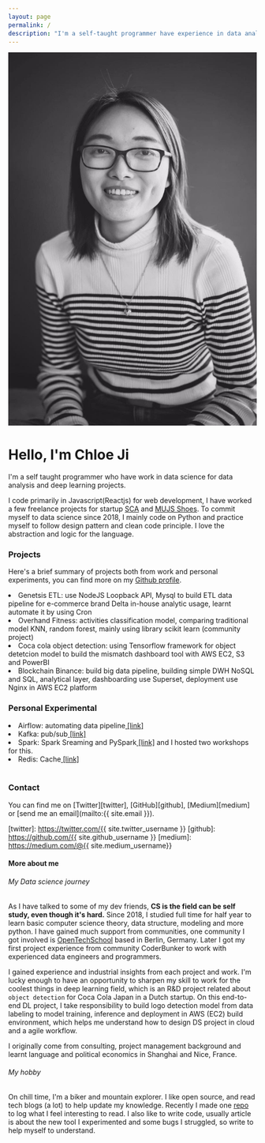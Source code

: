```yaml
---
layout: page
permalink: /
description: "I'm a self-taught programmer have experience in data analysis, deep learning. I like writing code and drinking coffee, and biking."
---
```


<div markdown="1" class="about">
<img src="/assets/chloe.jpeg" alt="{{ site.author }} profile pic" class="profile-pic" />

# Hello, I'm Chloe Ji 

I'm a self taught programmer who have work in data science for data analysis and deep learning projects. 

I code primarily in Javascript(Reactjs) for web development, I have worked a few freelance projects for startup <a href='https://www.scachess.com/'>SCA</a> and <a href='https://www.mjus-shoes.com/'> MUJS Shoes</a>. To commit myself to data science since 2018, I mainly code on Python and practice myself to follow design pattern and clean code principle. I love the abstraction and logic for the language. 
<br/>

### Projects
Here's a brief summary of projects both from work and personal experiments, you can find more on my <a href='https://github.com/Chloejay'>Github profile</a>.
<li>Genetsis ETL: use NodeJS Loopback API, Mysql to build ETL data pipeline for e-commerce brand Delta in-house analytic usage, learnt automate it by using Cron </li>
<li>Overhand Fitness: activities classification model, comparing traditional model KNN, random forest, mainly using library scikit learn (community project)</li>
<li>Coca cola object detection: using Tensorflow framework for object detetcion model to build the mismatch dashboard tool with AWS EC2, S3 and PowerBI</li>
<li>Blockchain Binance: build big data pipeline, building simple DWH NoSQL and SQL, analytical layer, dashboarding use Superset, deployment use Nginx in AWS EC2 platform</li>

### Personal Experimental
<li>Airflow: automating data pipeline<a href=''> [link]</a></li>
<li>Kafka: pub/sub<a href=''> [link]</a></li>
<li>Spark: Spark Sreaming and PySpark<a href=''> [link]</a> and I hosted two workshops for this.</li>
<li>Redis: Cache<a href=''> [link]</a></li> 
<br>

### Contact
You can find me on [Twitter][twitter], [GitHub][github], [Medium][medium] or [send me an email](mailto:{{ site.email }}).

[twitter]: https://twitter.com/{{ site.twitter_username }}
[github]: https://github.com/{{ site.github_username }}
[medium]: https://medium.com/@{{ site.medium_username}} 

#### <span class='info'><strong>More about me</strong></span> <br/>
###### My Data science journey <br/>

As I have talked to some of my dev friends, <strong>CS is the field can be self study, even though it's hard.</strong> Since 2018, I studied full time for half year to learn basic computer science theory, data structure, modeling and more python. I have gained much support from communities, one community I got involved is <a href='https://www.opentechschool.org/'>OpenTechSchool</a> based in Berlin, Germany. Later I got my first project experience from community CoderBunker to work with experienced data engineers and programmers. <br/>

I gained experience and industrial insights from each project and work. I'm lucky enough to have an opportunity to sharpen my skill to work for the coolest things in deep learning field, which is an R&D project related about `object detection` for Coca Cola Japan in a Dutch startup. On this end-to-end DL project, I take responsibility to build logo detection model from data labeling to model training, inference and deployment in AWS (EC2) build environment, which helps me understand how to design DS project in cloud and a agile workflow. <br/> 

I originally come from consulting, project management background and learnt language and political economics in Shanghai and Nice, France. <br/>

###### My hobby<br/>
On chill time, I'm a biker and mountain explorer. I like open source, and read tech blogs (a lot) to help update my knowledge. Recently I made one <a href='https://github.com/Chloejay/anti-tldr'>repo</a> to log what I feel interesting to read. I also like to write code, usually article is about the new tool I experimented and some bugs I struggled, so write to help myself to understand. 
<!-- I'm a member of one English speaking Python community named <a href='https://www.pythonistacafe.com/'>PythonistaCafe</a>. -->
</div> 